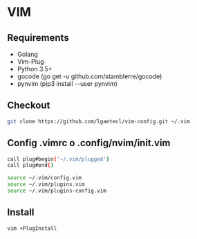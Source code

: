 # VIM

## Requirements
- Golang
- Vim-Plug
- Python 3.5+
- gocode (go get -u github.com/stamblerre/gocode) 
- pynvim (pip3 install --user pynvim)

## Checkout

```sh
git clone https://github.com/lgaetecl/vim-config.git ~/.vim
```

## Config .vimrc o .config/nvim/init.vim  

```sh
call plug#begin('~/.vim/plugged')
call plug#end()

source ~/.vim/config.vim
source ~/.vim/plugins.vim
source ~/.vim/plugins-config.vim
```
## Install

```sh
vim +PlugInstall
```
